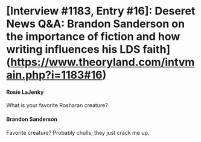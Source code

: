 # [Interview #1183, Entry #16]: Deseret News Q&A: Brandon Sanderson on the importance of fiction and how writing influences his LDS faith](https://www.theoryland.com/intvmain.php?i=1183#16)

#### Rosie LaJenky

What is your favorite Rosharan creature?

#### Brandon Sanderson

Favorite creature? Probably chulls; they just crack me up.

